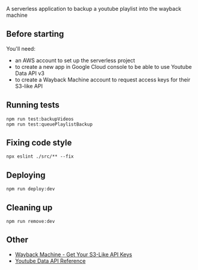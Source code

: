 A serverless application to backup a youtube playlist into the wayback machine

## Before starting

You'll need:

- an AWS account to set up the serverless project
- to create a new app in Google Cloud console to be able to use Youtube Data API v3
- to create a Wayback Machine account to request access keys for their S3-like API

## Running tests

```
npm run test:backupVideos
npm run test:queuePlaylistBackup
```

## Fixing code style

```
npx eslint ./src/** --fix
```

## Deploying

```
npm run deploy:dev
```

## Cleaning up

```
npm run remove:dev
```

## Other

- [Wayback Machine - Get Your S3-Like API Keys](https://archive.org/account/s3.php)
- [Youtube Data API Reference](https://developers.google.com/youtube/v3/docs)
